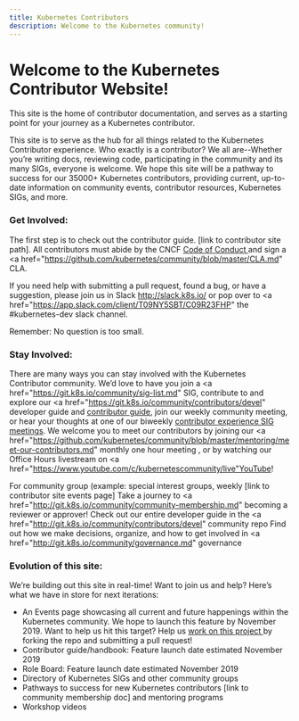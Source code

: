 ```yaml
---
title: Kubernetes Contributors 
description: Welcome to the Kubernetes community!
---
```


# Welcome to the Kubernetes Contributor Website!

This site is the home of contributor documentation, and serves as a starting point for your journey as a Kubernetes contributor.

This site is to serve as the hub for all things related to the Kubernetes Contributor experience. Who exactly is a contributor? We all are--Whether you’re writing docs, reviewing code, participating in the community and its many SIGs, everyone is welcome. We hope this site will be a pathway to success for our 35000+ Kubernetes contributors, providing current, up-to-date information on community events, contributor resources, Kubernetes SIGs, and more.

### Get Involved:

The first step is to check out the contributor guide. [link to contributor site path]. All contributors must abide by the CNCF <a href="https://github.com/cncf/foundation/blob/master/code-of-conduct.md"> Code of Conduct </a> and sign a <a href="https://github.com/kubernetes/community/blob/master/CLA.md" CLA. </a>

If you need help with submitting a pull request, found a bug, or have a suggestion, please join us in Slack http://slack.k8s.io/ or pop over to <a href="https://app.slack.com/client/T09NY5SBT/C09R23FHP" the #kubernetes-dev slack channel. </a>

Remember: No question is too small.

### Stay Involved:

There are many ways you can stay involved with the Kubernetes Contributor community. We’d love to have you join a <a href="https://git.k8s.io/community/sig-list.md" SIG</a>, contribute to and explore our <a href="https://git.k8s.io/community/contributors/devel" developer guide </a> and <a href="https://git.k8s.io/community/contributors/devel"> contributor guide</a>, join our weekly community meeting, or hear your thoughts at one of our biweekly <a href="https://github.com/kubernetes/community/tree/master/sig-contributor-experience#meetings">contributor experience SIG meetings</a>. We welcome you to meet our contributors by joining our <a href="https://github.com/kubernetes/community/blob/master/mentoring/meet-our-contributors.md" monthly one hour meeting </a>, or by watching our Office Hours livestream on <a href="https://www.youtube.com/c/kubernetescommunity/live"YouTube</a>!

For community group (example: special interest groups, weekly [link to contributor site events page]
Take a journey to <a href="http://git.k8s.io/community/community-membership.md" becoming a reviewer or approver</a>!
Check out our entire developer guide in the <a href="http://git.k8s.io/community/contributors/devel" community repo </a>
Find out how we make decisions, organize, and how to get involved in <a href="http://git.k8s.io/community/governance.md" governance </a>

### Evolution of this site:


We’re building out this site in real-time! Want to join us and help? Here’s what we have in store for next iterations:


- An Events page showcasing all current and future happenings within the Kubernetes community. We hope to launch this feature by November 2019. Want to help us hit this target? Help us <a href="https://github.com/kubernetes-sigs/contributor-site/issues/15"> work on this project </a> by forking the repo and submitting a pull request!
- Contributor guide/handbook: Feature launch date estimated November 2019
- Role Board: Feature launch date estimated November 2019
- Directory of Kubernetes SIGs and other community groups
- Pathways to success for new Kubernetes contributors [link to community membership doc] and mentoring programs
- Workshop videos

